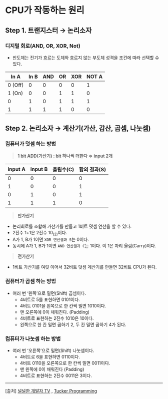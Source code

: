 # CPU가 작동하는 원리

## Step 1. 트랜지스터 → 논리소자

### 디지털 회로(AND, OR, XOR, Not)

- 반도체는 전기가 흐르는 도체와 흐르지 않는 부도체 성격을 조건에 따라 선택할 수 있다.

| In A | In B | AND | OR | XOR | NOT A |
| --- | --- | --- | --- | --- | --- |
| 0 (Off) | 0 | 0 | 0 | 0 | 1 |
| 1 (On) | 0 | 0 | 1 | 1 | 0 |
| 0 | 1 | 0 | 1 | 1 | 1 |
| 1 | 1 | 1 | 1 | 0 | 0 |

## Step 2. 논리소자 → 계산기(가산, 감산, 곱셈, 나눗셈)

### 컴퓨터가 덧셈 하는 방법

> **1 bit ADD(가산기) : bit 하나씩 더한다 ⇒ input 2개**
>

| input A | input B | 올림수(C) | 합의 결과(S) |
| --- | --- | --- | --- |
| 0 | 0 | 0 | 0 |
| 1 | 0 | 0 | 1 |
| 0 | 1 | 0 | 1 |
| 1 | 1 | 1 | 0 |

> **반가산기**
>
- 논리회로를 조합해 가산기를 만들고 1비트 덧셈 연산을 할 수 있다.
- 2진수 1+1은 2진수 $10_(2)$이다.
- A가 1, B가 1이면 `XOR 연산결과 S`는 0이다.
- 동시에 A가 1, B가 1이면 `AND 연산결과 C`는 1이다. 이 1은 자리 올림(Carry)이다.

> **전가산기**
>
- 1비트 가산기를 여럿 이어서 32비트 덧셈 계산기를 만들면 32비트 CPU가 된다.

### 컴퓨터가 곱셈 하는 방법

- 여러 번 ‘왼쪽’으로 밀면(Shift) 곱셈이다.
    - 4비트로 5를 표현하면 0101이다.
    - 4비트 0101을 왼쪽으로 한 칸씩 밀면 1010이다.
    - 맨 오른쪽에 0이 채워진다. (Padding)
    - 4비트로 표현하는 2진수 1010은 10이다.
    - 왼쪽으로 한 칸 밀면 곱하기 2, 두 칸 밀면 곱하기 4가 된다.

### 컴퓨터가 나눗셈 하는 방법

- 여러 번 ‘오른쪽’으로 밀면(Shift) 나눗셈이다.
    - 4비트로 6을 표현하면 0110이다.
    - 4비트 0110을 오른쪽으로 한 칸씩 밀면 0011이다.
    - 맨 왼쪽에 0이 채워진다 (Padding)
    - 4비트로 표현하는 2진수 0011은 3이다.

---

[출처] [널널한 개발자 TV](https://www.youtube.com/playlist?list=PLXvgR_grOs1BQCziQ_MpM877BdBxwbMzA) , [Tucker Programming](https://www.youtube.com/playlist?list=PLy-g2fnSzUTAaDcLW7hpq0e8Jlt7Zfgd6)